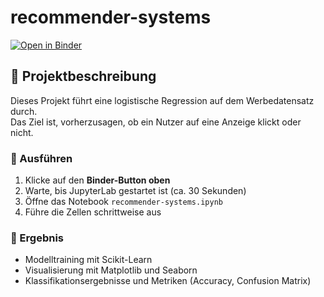 # recommender-systems

[![Open in Binder](https://mybinder.org/badge_logo.svg)](https://mybinder.org/v2/gh/Jam-Reut/ml-nlp-text-analysis/HEAD?labpath=recommender-systems.ipynb)

## 🚀 Projektbeschreibung

Dieses Projekt führt eine logistische Regression auf dem Werbedatensatz durch.  
Das Ziel ist, vorherzusagen, ob ein Nutzer auf eine Anzeige klickt oder nicht.

### 🔧 Ausführen

1. Klicke auf den **Binder-Button oben**
2. Warte, bis JupyterLab gestartet ist (ca. 30 Sekunden)
3. Öffne das Notebook `recommender-systems.ipynb`
4. Führe die Zellen schrittweise aus

### 🎯 Ergebnis

- Modelltraining mit Scikit-Learn
- Visualisierung mit Matplotlib und Seaborn
- Klassifikationsergebnisse und Metriken (Accuracy, Confusion Matrix)
